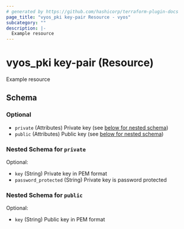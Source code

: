 ```yaml
---
# generated by https://github.com/hashicorp/terraform-plugin-docs
page_title: "vyos_pki key-pair Resource - vyos"
subcategory: ""
description: |-
  Example resource
---
```


# vyos_pki key-pair (Resource)

Example resource



<!-- schema generated by tfplugindocs -->
## Schema

### Optional

- `private` (Attributes) Private key (see [below for nested schema](#nestedatt--private))
- `public` (Attributes) Public key (see [below for nested schema](#nestedatt--public))

<a id="nestedatt--private"></a>
### Nested Schema for `private`

Optional:

- `key` (String) Private key in PEM format
- `password_protected` (String) Private key is password protected


<a id="nestedatt--public"></a>
### Nested Schema for `public`

Optional:

- `key` (String) Public key in PEM format
